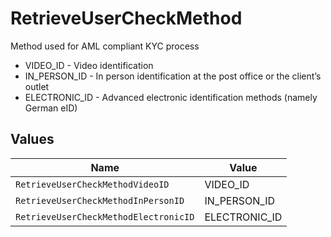# RetrieveUserCheckMethod

Method used for AML compliant KYC process
* VIDEO_ID - Video identification
* IN_PERSON_ID - In person identification at the post office or the client’s outlet
* ELECTRONIC_ID - Advanced electronic identification methods (namely German eID)


## Values

| Name                                  | Value                                 |
| ------------------------------------- | ------------------------------------- |
| `RetrieveUserCheckMethodVideoID`      | VIDEO_ID                              |
| `RetrieveUserCheckMethodInPersonID`   | IN_PERSON_ID                          |
| `RetrieveUserCheckMethodElectronicID` | ELECTRONIC_ID                         |